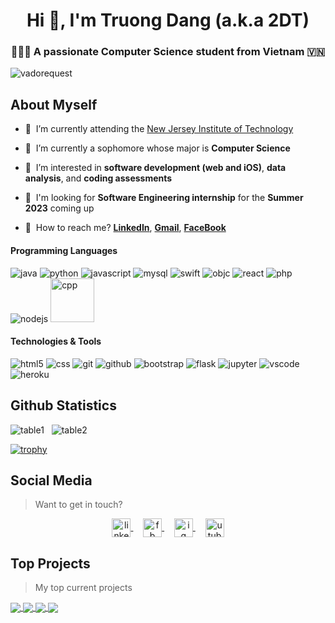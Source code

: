 <h1 align="center">Hi 👋, I'm Truong Dang (a.k.a 2DT)</h1>
<h3 align="center">👨🏼‍💻 A passionate Computer Science student from Vietnam 🇻🇳</h3>

<p align="left">
  <img src="https://komarev.com/ghpvc/?username=2dtkingslayer" alt="vadorequest" />
</p>


## About Myself

- 🏣&nbsp;&nbsp;I’m currently attending the [New Jersey Institute of Technology](https://www.njit.edu/)

- 🌱&nbsp;&nbsp;I’m currently a sophomore whose major is **Computer Science**

- 🤝&nbsp;&nbsp;I’m interested in **software development (web and iOS)**, **data analysis**, and **coding assessments**

- 👀&nbsp;&nbsp;I'm looking for **Software Engineering internship** for the **Summer 2023** coming up

- 💬&nbsp;&nbsp;How to reach me? [**LinkedIn**](https://www.linkedin.com/in/2dt/), [**Gmail**](mailto:ddtblock1903@gmail.com), [**FaceBook**](https://www.facebook.com/ducthuansidco)

#### Programming Languages
<p align="left">
  <img src="https://www.vectorlogo.zone/logos/java/java-horizontal.svg" alt="java"/>
  <img src="https://www.vectorlogo.zone/logos/python/python-horizontal.svg" alt="python"/>
  <img src="https://www.vectorlogo.zone/logos/javascript/javascript-horizontal.svg" alt="javascript"/>
  <img src="https://www.vectorlogo.zone/logos/mysql/mysql-horizontal.svg" alt="mysql"/>
  <img src="https://www.vectorlogo.zone/logos/swift/swift-horizontal.svg" alt="swift"/>
  <img src="https://www.vectorlogo.zone/logos/apple_objectivec/apple_objectivec-ar21.svg" alt="objc"/>
  <img src="https://www.vectorlogo.zone/logos/reactjs/reactjs-ar21.svg" alt="react"/>
  <img src="https://www.vectorlogo.zone/logos/php/php-horizontal.svg" alt="php"/>
  <img src="https://www.vectorlogo.zone/logos/nodejs/nodejs-horizontal.svg" alt="nodejs"/>
  <img src="https://cdn.jsdelivr.net/gh/devicons/devicon/icons/cplusplus/cplusplus-original.svg" alt="cpp" width="70" height="70"/>
</p>

#### Technologies & Tools
<p align="left">
  <img src="https://www.vectorlogo.zone/logos/w3_html5/w3_html5-ar21.svg" alt="html5"/>
  <img src="https://www.vectorlogo.zone/logos/w3_css/w3_css-ar21.svg" alt="css"/>
  <img src="https://www.vectorlogo.zone/logos/git-scm/git-scm-ar21.svg" alt="git"/>
  <img src="https://www.vectorlogo.zone/logos/github/github-ar21.svg" alt="github"/>
  <img src="https://www.vectorlogo.zone/logos/getbootstrap/getbootstrap-ar21.svg" alt="bootstrap"/>
  <img src="https://www.vectorlogo.zone/logos/pocoo_flask/pocoo_flask-ar21.svg" alt="flask"/>
  <img src="https://www.vectorlogo.zone/logos/jupyter/jupyter-ar21.svg" alt="jupyter"/>
  <img src="https://www.vectorlogo.zone/logos/visualstudio_code/visualstudio_code-ar21.svg" alt="vscode"/>
  <img src="https://www.vectorlogo.zone/logos/heroku/heroku-ar21.svg" alt="heroku"/>
</p>


## Github Statistics

<p>
  <img src="https://github-readme-stats.vercel.app/api/top-langs/?username=2dtkingslayer&layout=compact&hide=php,smarty&bg_color=30,e96443,904e95&title_color=fff&text_color=fff" alt="table1"/>
  &nbsp;
  <img src="https://github-readme-stats.vercel.app/api?username=2dtkingslayer&show_icons=true&count_private=true&show_icons=true&hide=php&bg_color=30,e96443,904e95&title_color=fff&text_color=fff" alt="table2"/>
</p>

[![trophy](https://github-profile-trophy.vercel.app/?username=2dtkingslayer)](https://github-profile-trophy.vercel.app/?username=2dtkingslayer)


## Social Media

> Want to get in touch?

<p align="center">
  <a href="https://www.linkedin.com/in/2dt/" target="blank">
    <img align="center" src="https://cdn.jsdelivr.net/npm/simple-icons@3.0.1/icons/linkedin.svg" alt="linkedin" height="30" width="30" />
  </a>&nbsp;&nbsp;&nbsp;
  <a href="https://www.facebook.com/ducthuansidco" target="blank">
    <img align="center" src="https://cdn.jsdelivr.net/npm/simple-icons@3.0.1/icons/facebook.svg" alt="fb" height="30" width="30" />
  </a>&nbsp;&nbsp;&nbsp;
  <a href="https://www.instagram.com/2dtkingslayer/" target="blank">
    <img align="center" src="https://cdn.jsdelivr.net/npm/simple-icons@3.0.1/icons/instagram.svg" alt="ig" height="30" width="30" />
  </a>&nbsp;&nbsp;&nbsp;
  <a href="https://www.youtube.com/channel/UC8suz7ZRvQ8mSRlu65ogJ1w" target="blank">
    <img align="center" src="https://cdn.jsdelivr.net/npm/simple-icons@3.0.1/icons/youtube.svg" alt="utube" height="30" width="30" />
  </a>
</p>

## Top Projects

> My top current projects

<a href="https://github.com/2dtkingslayer/IBM-CallForCodeFairWorkCase2022">
  <img align="center" src="https://github-readme-stats.vercel.app/api/pin/?username=2dtkingslayer&repo=IBM-CallForCodeFairWorkCase2022" />
</a>

<a href="https://github.com/2dtkingslayer/yen">
  <img align="center" src="https://github-readme-stats.vercel.app/api/pin/?username=2dtkingslayer&repo=yen" />
</a>

<a href="https://github.com/2dtkingslayer/SaveWildlife">
  <img align="center" src="https://github-readme-stats.vercel.app/api/pin/?username=2dtkingslayer&repo=SaveWildlife" />
</a>

<a href="https://github.com/2dtkingslayer/EnvironmentCard">
  <img align="center" src="https://github-readme-stats.vercel.app/api/pin/?username=2dtkingslayer&repo=EnvironmentCard" />
</a>
